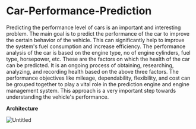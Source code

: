 # Car-Performance-Prediction
Predicting the performance level of cars is an important and interesting problem. The main goal is to predict the performance of the car to improve the certain behavior of the vehicle. This can significantly help to improve the system's fuel consumption and increase efficiency. 
The performance analysis of the car is based on the engine type, no of engine cylinders, fuel type, horsepower, etc. These are the factors on which the health of the car can be predicted. It is an ongoing process of obtaining, researching, analyzing, and recording health based on the above three factors. The performance objectives like mileage, dependability, flexibility, and cost can be grouped together to play a vital role in the prediction engine and engine management system. This approach is a very important step towards understanding the vehicle's performance.

**Architecture**

![Untitled](https://github.com/Jay3502/Car-Performance-Prediction/assets/76422895/74dca3eb-bdb8-41b2-9483-cdd648a659c9)
